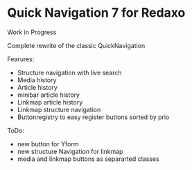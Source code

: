 
# Quick Navigation 7 for Redaxo

Work in Progress

Complete rewrite of the classic QuickNavigation 

Fearures: 
- Structure navigation with live search
- Media history
- Article history
- minibar article history
- Linkmap article history
- Linkmap structure navigation
- Buttonregistry to easy register buttons sorted by prio

ToDo: 
- new button for Yform
- new structure Navigation for linkmap
- media and linkmap buttons as separarted classes
  
